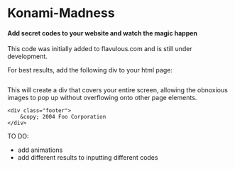 # Konami-Madness
<h4>Add secret codes to your website and watch the magic happen</h4>

This code was initially added to flavulous.com and is still under development.

For best results, add the following div to your html page:
<pre><code><div id = "secretAppend" style = "position:fixed; width:100%; height:100%; top:0px; left:0px; z-index:1000;"></div></code></pre>
This will create a div that covers your entire screen, allowing the obnoxious images to pop up without overflowing onto other page elements.
<pre><code>&lt;div class="footer"&gt;
    &amp;copy; 2004 Foo Corporation
&lt;/div&gt;
</code></pre>
TO DO: 
 - add animations
 - add different results to inputting different codes

